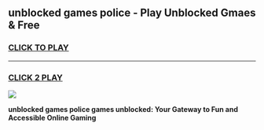 
## unblocked games police - Play Unblocked Gmaes & Free
<h3>
<a href="https://news.freeplayer.one?title=unblocked_games_police&ref=23F">CLICK TO PLAY</a></h3>
<hr>

<h3>
<a href="https://news.freeplayer.one?title=unblocked_games_police&ref=23F">CLICK 2 PLAY</a>
  
</h3>

<a href="https://news.freeplayer.one?title=unblocked_games_police&ref=23F/"><img src="https://clearcache.store/games.png"></a>


**unblocked games police games unblocked: Your Gateway to Fun and Accessible Online Gaming**
